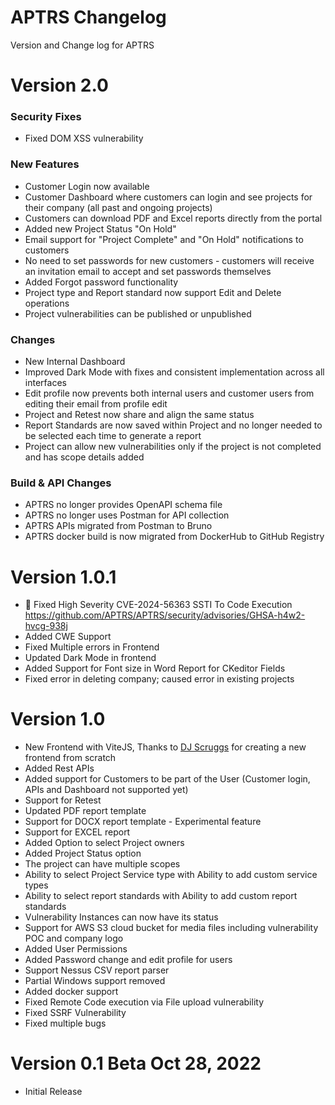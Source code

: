 # APTRS Changelog
Version and Change log for APTRS

# Version 2.0
### Security Fixes
- Fixed DOM XSS vulnerability

### New Features
- Customer Login now available
- Customer Dashboard where customers can login and see projects for their company (all past and ongoing projects)
- Customers can download PDF and Excel reports directly from the portal
- Added new Project Status "On Hold"
- Email support for "Project Complete" and "On Hold" notifications to customers
- No need to set passwords for new customers - customers will receive an invitation email to accept and set passwords themselves
- Added Forgot password functionality
- Project type and Report standard now support Edit and Delete operations
- Project vulnerabilities can be published or unpublished

### Changes
- New Internal Dashboard
- Improved Dark Mode with fixes and consistent implementation across all interfaces
- Edit profile now prevents both internal users and customer users from editing their email from profile edit
- Project and Retest now share and align the same status
- Report Standards are now saved within Project and no longer needed to be selected each time to generate a report
- Project can allow new vulnerabilities only if the project is not completed and has scope details added

### Build & API Changes
- APTRS no longer provides OpenAPI schema file
- APTRS no longer uses Postman for API collection
- APTRS APIs migrated from Postman to Bruno
- APTRS docker build is now migrated from DockerHub to GitHub Registry

# Version 1.0.1
- 🚨 Fixed High Severity CVE-2024-56363 SSTI To Code Execution https://github.com/APTRS/APTRS/security/advisories/GHSA-h4w2-hvcg-938j
- Added CWE Support
- Fixed Multiple errors in Frontend
- Updated Dark Mode in frontend
- Added Support for Font size in Word Report for CKeditor Fields
- Fixed error in deleting company; caused error in existing projects


# Version 1.0
- New Frontend with ViteJS, Thanks to [DJ Scruggs](https://github.com/djscruggs?) for creating a new frontend from scratch
- Added Rest APIs
- Added support for Customers to be part of the User (Customer login, APIs and Dashboard not supported yet)
- Support for Retest
- Updated PDF report template
- Support for DOCX report template - Experimental feature
- Support for EXCEL report
- Added Option to select Project owners
- Added Project Status option
- The project can have multiple scopes
- Ability to select Project Service type with Ability to add custom service types
- Ability to select report standards with Ability to add custom report standards
- Vulnerability Instances can now have its status
- Support for AWS S3 cloud bucket for media files including vulnerability POC and company logo
- Added User Permissions
- Added Password change and edit profile for users
- Support Nessus CSV report parser
- Partial Windows support removed
- Added docker support
- Fixed Remote Code execution via File upload vulnerability
- Fixed SSRF Vulnerability
- Fixed multiple bugs


# Version 0.1 Beta  Oct 28, 2022
- Initial Release
